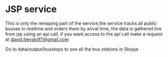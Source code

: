 # JSP service

This is only the remaping part of the service,the service tracks all public busses in realtime and orders them by arival time, the data is gathered live from jsp using an api call, if you want access to the api call make a request at david.ilievski97@gmail.com

Go to data/output/busstops to see all the bus stations in Skopje
